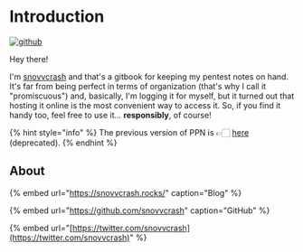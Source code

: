 # Introduction

[![github](https://img.shields.io/github/stars/snovvcrash/PPN?label=Star%20on%20GitHub&style=social)](https://github.com/snovvcrash/PPN)

Hey there!

I'm [snovvcrash](https://snovvcrash.rocks/about) and that's a gitbook for keeping my pentest notes on hand. It's far from being perfect in terms of organization \(that's why I call it "promiscuous"\) and, basically, I'm logging it for myself, but it turned out that hosting it online is the most convenient way to access it. So, if you find it handy too, feel free to use it... **responsibly**, of course!

{% hint style="info" %}
The previous version of PPN is 👉🏻 [here](https://snovvcrash.rocks/PPN/) \(deprecated\).
{% endhint %}

## About

{% embed url="https://snovvcrash.rocks/" caption="Blog" %}

{% embed url="https://github.com/snovvcrash" caption="GitHub" %}

 {% embed url="[https://twitter.com/snovvcrash](https://twitter.com/snovvcrash)" %}


